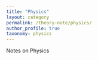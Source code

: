 ```yaml
---
title: "Physics"
layout: category
permalink: /theory-note/physics/
author_profile: true
taxonomy: physics
---
```

Notes on Physics